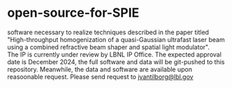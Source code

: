 # open-source-for-SPIE
software necessary to realize techniques described in the paper titled "High-throughput homogenization of a quasi-Gaussian ultrafast laser  beam using a combined refractive beam shaper and spatial light modulator".  
The IP is currently under review by LBNL IP Office. The expected approval date is December 2024, the full software and data will be git-pushed to this repository.
Meanwhile, the data and software are available upon reasoonable request. Please send request to jvantilborg@lbl.gov
